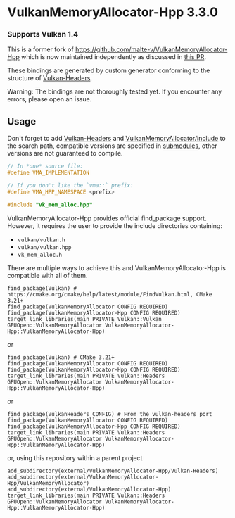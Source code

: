 # VulkanMemoryAllocator-Hpp <!--VER-->3.3.0<!--/VER-->

### Supports Vulkan <!--VK-->1.4<!--/VK-->

This is a former fork of https://github.com/malte-v/VulkanMemoryAllocator-Hpp which is now maintained independently
as discussed in [this PR](https://github.com/malte-v/VulkanMemoryAllocator-Hpp/pull/15).

These bindings are generated by custom generator conforming to the structure of [Vulkan-Headers](https://github.com/KhronosGroup/Vulkan-Headers).

Warning: The bindings are not thoroughly tested yet. If you encounter any errors, please open an issue.

## Usage
Don't forget to add [Vulkan-Headers](https://github.com/KhronosGroup/Vulkan-Headers) and
[VulkanMemoryAllocator/include](https://github.com/GPUOpen-LibrariesAndSDKs/VulkanMemoryAllocator/tree/master/include)
to the search path, compatible versions are specified in [submodules](https://git-scm.com/book/en/v2/Git-Tools-Submodules "git submodule update"), other versions are not guaranteed to compile.
```c++
// In *one* source file:
#define VMA_IMPLEMENTATION

// If you don't like the `vma::` prefix:
#define VMA_HPP_NAMESPACE <prefix>

#include "vk_mem_alloc.hpp"
```

VulkanMemoryAllocator-Hpp provides official find_package support.
However, it requires the user to provide the include directories containing:
- `vulkan/vulkan.h`
- `vulkan/vulkan.hpp`
- `vk_mem_alloc.h`

There are multiple ways to achieve this and VulkanMemoryAllocator-Hpp is compatible with all of them.

    find_package(Vulkan) # https://cmake.org/cmake/help/latest/module/FindVulkan.html, CMake 3.21+
    find_package(VulkanMemoryAllocator CONFIG REQUIRED)
    find_package(VulkanMemoryAllocator-Hpp CONFIG REQUIRED)
    target_link_libraries(main PRIVATE Vulkan::Vulkan GPUOpen::VulkanMemoryAllocator VulkanMemoryAllocator-Hpp::VulkanMemoryAllocator-Hpp)

or

    find_package(Vulkan) # CMake 3.21+
    find_package(VulkanMemoryAllocator CONFIG REQUIRED)
    find_package(VulkanMemoryAllocator-Hpp CONFIG REQUIRED)
    target_link_libraries(main PRIVATE Vulkan::Headers GPUOpen::VulkanMemoryAllocator VulkanMemoryAllocator-Hpp::VulkanMemoryAllocator-Hpp)

or

    find_package(VulkanHeaders CONFIG) # From the vulkan-headers port
    find_package(VulkanMemoryAllocator CONFIG REQUIRED)
    find_package(VulkanMemoryAllocator-Hpp CONFIG REQUIRED)
    target_link_libraries(main PRIVATE Vulkan::Headers GPUOpen::VulkanMemoryAllocator VulkanMemoryAllocator-Hpp::VulkanMemoryAllocator-Hpp)

or, using this repository within a parent project

    add_subdirectory(external/VulkanMemoryAllocator-Hpp/Vulkan-Headers)
    add_subdirectory(external/VulkanMemoryAllocator-Hpp/VulkanMemoryAllocator)
    add_subdirectory(external/VulkanMemoryAllocator-Hpp)
    target_link_libraries(main PRIVATE Vulkan::Headers GPUOpen::VulkanMemoryAllocator VulkanMemoryAllocator-Hpp::VulkanMemoryAllocator-Hpp)
